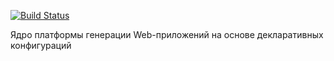 [![Build Status](https://drone.io/bitbucket.org/barsgroup/barsup-core/status.png)](https://drone.io/bitbucket.org/barsgroup/barsup-core/latest)

Ядро платформы генерации Web-приложений на основе декларативных конфигураций
